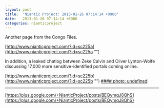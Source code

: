 ```yaml
---
layout: post
title:  "Niantic Project: 2013-01-26 07:14:14 +0900"
date:   2013-01-26 07:14:14 +0900
categories: nianticproject
---
```

Another page from the Congo Files.

[http://www.nianticproject.com/?id=sc225a](http://www.nianticproject.com/?id=sc225a "")

In addition, a leaked chatlog between Zeke Calvin and Oliver Lynton-Wolfe discussing 17,000 more sensitive-identified portals coming online. 

[http://www.nianticproject.com/?id=sc225b](http://www.nianticproject.com/?id=sc225b "")
[#### photo: undefined](https://lh6.googleusercontent.com/-PKVSYZR3wL4/UQMDdCNCbyI/AAAAAAAAc5w/nPif6u_Yytw/w1158-h1538/rareearth.jpg "")
- - -
[https://plus.google.com/+NianticProject/posts/BEQymqJ8QhS](https://plus.google.com/+NianticProject/posts/BEQymqJ8QhS)
